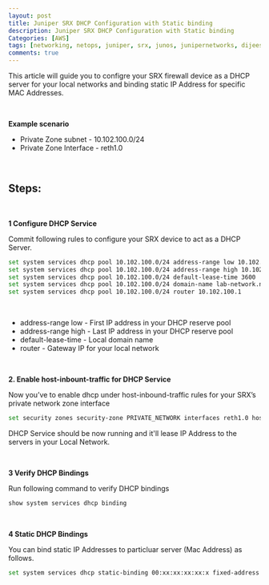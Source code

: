```yaml
---
layout: post
title: Juniper SRX DHCP Configuration with Static binding
description: Juniper SRX DHCP Configuration with Static binding
Categories: [AWS]
tags: [networking, netops, juniper, srx, junos, junipernetworks, dijeeshpnair, devops, ]
comments: true
---
```


This article will guide you to configre your SRX firewall device as a DHCP server for your local networks and binding static IP Address for specific MAC Addresses.

<br>

**Example scenario**

* Private Zone subnet -  10.102.100.0/24
* Private Zone Interface - reth1.0

<br>

Steps:
---
<br>

**1 Configure DHCP Service**

Commit following rules to configure your SRX device to act as a DHCP Server.
<br>


```sh
set system services dhcp pool 10.102.100.0/24 address-range low 10.102.100.100
set system services dhcp pool 10.102.100.0/24 address-range high 10.102.100.200
set system services dhcp pool 10.102.100.0/24 default-lease-time 3600
set system services dhcp pool 10.102.100.0/24 domain-name lab-network.net
set system services dhcp pool 10.102.100.0/24 router 10.102.100.1
```

<br>

* address-range low - First IP address in your DHCP reserve pool
* address-range high - Last IP address in your DHCP reserve pool
* default-lease-time - Local domain name
* router - Gateway IP for your local network


<br>

**2. Enable host-inbount-traffic for DHCP Service**

Now you’ve to enable dhcp under host-inbound-traffic rules for your SRX’s private network zone interface

```sh
set security zones security-zone PRIVATE_NETWORK interfaces reth1.0 host-inbound-traffic system-services dhcp
```

DHCP Service should be now running and it'll lease IP Address to the servers in your Local Network.

<br>

**3 Verify DHCP Bindings**

Run following command to verify DHCP bindings

```sh
show system services dhcp binding
```

<br>

**4 Static DHCP Bindings**

You can bind static IP Addresses to particluar server (Mac Address) as follows.

```sh
set system services dhcp static-binding 00:xx:xx:xx:xx:x fixed-address 10.102.100.xxx
```
